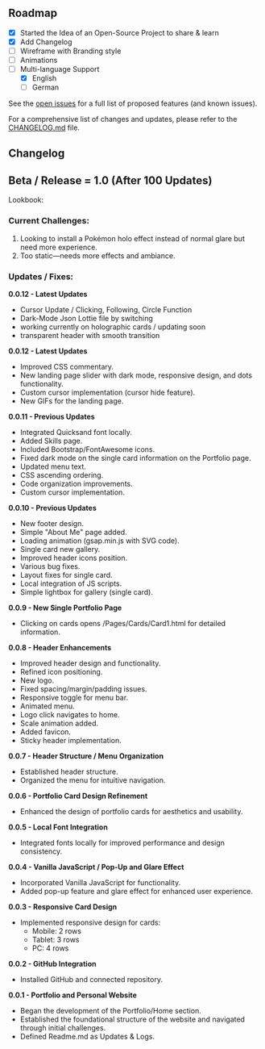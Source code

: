 <!-- ROADMAP -->
## Roadmap

- [x] Started the Idea of an Open-Source Project to share & learn
- [x] Add Changelog
- [ ] Wireframe with Branding style
- [ ] Animations
- [ ] Multi-language Support
    - [x] English
    - [ ] German

See the [open issues](https://github.com/GylanSalih/Website-Portfolio/issues) for a full list of proposed features (and known issues).

For a comprehensive list of changes and updates, please refer to the [CHANGELOG.md](https://github.com/GylanSalih/Website-Portfolio/blob/main/CHANGELOG.md) file.


<!-- Changelog -->
## Changelog

## Beta / Release = 1.0 (After 100 Updates)

Lookbook:

### Current Challenges:
1. Looking to install a Pokémon holo effect instead of normal glare but need more experience.
2. Too static—needs more effects and ambiance.

### Updates / Fixes:

**0.0.12 - Latest Updates**
- Cursor Update / Clicking, Following, Circle Function
- Dark-Mode Json Lottie file by switching
- working currently on holographic cards / updating soon
- transparent header with smooth transition

**0.0.12 - Latest Updates**
- Improved CSS commentary.
- New landing page slider with dark mode, responsive design, and dots functionality.
- Custom cursor implementation (cursor hide feature).
- New GIFs for the landing page.

**0.0.11 - Previous Updates**
- Integrated Quicksand font locally.
- Added Skills page.
- Included Bootstrap/FontAwesome icons.
- Fixed dark mode on the single card information on the Portfolio page.
- Updated menu text.
- CSS ascending ordering.
- Code organization improvements.
- Custom cursor implementation.

**0.0.10 - Previous Updates**
- New footer design.
- Simple "About Me" page added.
- Loading animation (gsap.min.js with SVG code).
- Single card new gallery.
- Improved header icons position.
- Various bug fixes.
- Layout fixes for single card.
- Local integration of JS scripts.
- Simple lightbox for gallery (single card).

**0.0.9 - New Single Portfolio Page**
- Clicking on cards opens /Pages/Cards/Card1.html for detailed information.

**0.0.8 - Header Enhancements**
- Improved header design and functionality.
- Refined icon positioning.
- New logo.
- Fixed spacing/margin/padding issues.
- Responsive toggle for menu bar.
- Animated menu.
- Logo click navigates to home.
- Scale animation added.
- Added favicon.
- Sticky header implementation.

**0.0.7 - Header Structure / Menu Organization**
- Established header structure.
- Organized the menu for intuitive navigation.

**0.0.6 - Portfolio Card Design Refinement**
- Enhanced the design of portfolio cards for aesthetics and usability.

**0.0.5 - Local Font Integration**
- Integrated fonts locally for improved performance and design consistency.

**0.0.4 - Vanilla JavaScript / Pop-Up and Glare Effect**
- Incorporated Vanilla JavaScript for functionality.
- Added pop-up feature and glare effect for enhanced user experience.

**0.0.3 - Responsive Card Design**
- Implemented responsive design for cards:
  - Mobile: 2 rows
  - Tablet: 3 rows
  - PC: 4 rows

**0.0.2 - GitHub Integration**
- Installed GitHub and connected repository.

**0.0.1 - Portfolio and Personal Website**
- Began the development of the Portfolio/Home section.
- Established the foundational structure of the website and navigated through initial challenges.
- Defined Readme.md as Updates & Logs.
</details>